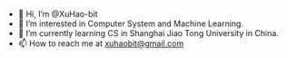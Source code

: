 - 👋 Hi, I’m @XuHao-bit
- 👀 I’m interested in Computer System and Machine Learning.
- 🌱 I’m currently learning CS in Shanghai Jiao Tong University in China.
- 📫 How to reach me at xuhaobit@gmail.com

<!---
XuHao-bit/XuHao-bit is a ✨ special ✨ repository because its `README.md` (this file) appears on your GitHub profile.
You can click the Preview link to take a look at your changes.
--->
